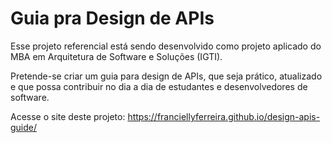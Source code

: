 # Guia pra Design de APIs

Esse projeto referencial está sendo desenvolvido como projeto aplicado do MBA em Arquitetura de Software e Soluções (IGTI).

Pretende-se criar um guia para design de APIs, que seja prático, atualizado e que possa contribuir no dia a dia de estudantes e desenvolvedores de software.


Acesse o site deste projeto: https://franciellyferreira.github.io/design-apis-guide/
